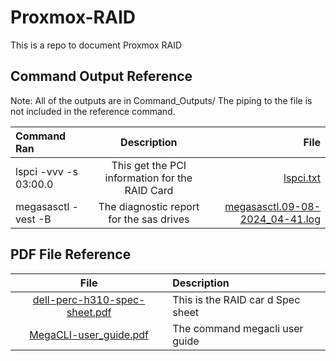 # Proxmox-RAID
This is a repo to document Proxmox RAID

## Command Output Reference
Note:
All of the outputs are in Command_Outputs/
The piping to the file is not included in the reference command.


| Command Ran | Description | File |
|:------------| :---------: | ---: |
| lspci -vvv -s 03:00.0 | This get the PCI information for the RAID Card | [lspci.txt](Command_Outputs/lspci.txt) |
| megasasctl -vest -B | The diagnostic report for the sas drives | [megasasctl.09-08-2024_04-41.log](Command_Outputs/megasasctl.09-08-2024_04-41.log) |


## PDF File Reference
| File | Description |
| :--: | :---------- |
| [dell-perc-h310-spec-sheet.pdf](PDFs/dell-perc-h310-spec-sheet.pdf) | This is the RAID car  d Spec sheet |
| [MegaCLI-user_guide.pdf](PDFs/MegaCLI-user_guide.pdf) | The command megacli user guide |